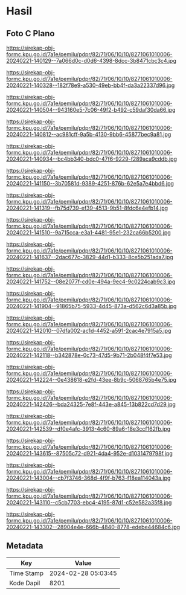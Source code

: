 # Hasil

## Foto C Plano

https://sirekap-obj-formc.kpu.go.id/7a1e/pemilu/pdpr/82/71/06/10/10/8271061010006-20240221-140129--7a066d0c-d0d6-4398-8dcc-3b8471cbc3c4.jpg

https://sirekap-obj-formc.kpu.go.id/7a1e/pemilu/pdpr/82/71/06/10/10/8271061010006-20240221-140328--182f78e9-a530-49eb-bb4f-da3a22337d96.jpg

https://sirekap-obj-formc.kpu.go.id/7a1e/pemilu/pdpr/82/71/06/10/10/8271061010006-20240221-140504--943160e5-7c06-49f2-b492-c59daf30da66.jpg

https://sirekap-obj-formc.kpu.go.id/7a1e/pemilu/pdpr/82/71/06/10/10/8271061010006-20240221-140812--ac981cff-9a5b-4130-9bb6-45877bec9a81.jpg

https://sirekap-obj-formc.kpu.go.id/7a1e/pemilu/pdpr/82/71/06/10/10/8271061010006-20240221-140934--bc4bb340-bdc0-47f6-9229-f289aca9cddb.jpg

https://sirekap-obj-formc.kpu.go.id/7a1e/pemilu/pdpr/82/71/06/10/10/8271061010006-20240221-141150--3b70581d-9389-4251-876b-62e5a7e4bbd6.jpg

https://sirekap-obj-formc.kpu.go.id/7a1e/pemilu/pdpr/82/71/06/10/10/8271061010006-20240221-141319--fb75d739-ef39-4513-9b51-8fdc6e4efb14.jpg

https://sirekap-obj-formc.kpu.go.id/7a1e/pemilu/pdpr/82/71/06/10/10/8271061010006-20240221-141510--9a715cca-e3a1-4481-95e1-232ca66b5200.jpg

https://sirekap-obj-formc.kpu.go.id/7a1e/pemilu/pdpr/82/71/06/10/10/8271061010006-20240221-141637--2dac677c-3829-44d1-b333-8ce5b251ada7.jpg

https://sirekap-obj-formc.kpu.go.id/7a1e/pemilu/pdpr/82/71/06/10/10/8271061010006-20240221-141752--08e2077f-cd0e-494a-9ec4-9c0224cab9c3.jpg

https://sirekap-obj-formc.kpu.go.id/7a1e/pemilu/pdpr/82/71/06/10/10/8271061010006-20240221-141904--91865b75-5933-4d45-873a-d562c6d3a85b.jpg

https://sirekap-obj-formc.kpu.go.id/7a1e/pemilu/pdpr/82/71/06/10/10/8271061010006-20240221-142010--07dfa002-ac1d-4452-a591-2cac4e7915a5.jpg

https://sirekap-obj-formc.kpu.go.id/7a1e/pemilu/pdpr/82/71/06/10/10/8271061010006-20240221-142118--b342878e-0c73-47d5-9b71-2b048f4f7e53.jpg

https://sirekap-obj-formc.kpu.go.id/7a1e/pemilu/pdpr/82/71/06/10/10/8271061010006-20240221-142224--0e438618-e2fd-43ee-8b9c-5068765b4e75.jpg

https://sirekap-obj-formc.kpu.go.id/7a1e/pemilu/pdpr/82/71/06/10/10/8271061010006-20240221-142426--bda24325-7e8f-443e-a845-13b822cd7d29.jpg

https://sirekap-obj-formc.kpu.go.id/7a1e/pemilu/pdpr/82/71/06/10/10/8271061010006-20240221-142539--df0e4afc-3913-4c60-89a6-18e3ccf162fb.jpg

https://sirekap-obj-formc.kpu.go.id/7a1e/pemilu/pdpr/82/71/06/10/10/8271061010006-20240221-143615--87505c72-d921-4da4-952e-d1031479798f.jpg

https://sirekap-obj-formc.kpu.go.id/7a1e/pemilu/pdpr/82/71/06/10/10/8271061010006-20240221-143004--cb7f3746-368d-4f9f-b763-f18ea114043a.jpg

https://sirekap-obj-formc.kpu.go.id/7a1e/pemilu/pdpr/82/71/06/10/10/8271061010006-20240221-143110--c5cb7703-ebc4-4195-87d1-c52e582a35f8.jpg

https://sirekap-obj-formc.kpu.go.id/7a1e/pemilu/pdpr/82/71/06/10/10/8271061010006-20240221-143302--28904e4e-666b-4840-8778-edebe44684c6.jpg


## Metadata

| Key        | Value               |
| ---------- | ------------------- |
| Time Stamp | 2024-02-28 05:03:45 |
| Kode Dapil | 8201                |




